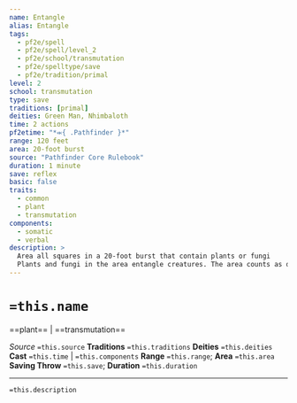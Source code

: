 ```yaml
---
name: Entangle
alias: Entangle
tags:
  - pf2e/spell
  - pf2e/spell/level_2
  - pf2e/school/transmutation
  - pf2e/spelltype/save
  - pf2e/tradition/primal
level: 2
school: transmutation
type: save
traditions: [primal]
deities: Green Man, Nhimbaloth
time: 2 actions
pf2etime: "*⬺{ .Pathfinder }*"
range: 120 feet
area: 20-foot burst
source: "Pathfinder Core Rulebook"
duration: 1 minute
save: reflex
basic: false
traits:
  - common
  - plant
  - transmutation
components:
  - somatic
  - verbal
description: >
  Area all squares in a 20-foot burst that contain plants or fungi
  Plants and fungi in the area entangle creatures. The area counts as difficult terrain. Each round that a creature starts its turn in the area, it must attempt a Reflex save. On a failure, it takes a -10-foot circumstance penalty to its Speeds until it leaves the area, and on a critical failure, it is also [[Immobilized]] for 1 round. Creatures can attempt to Escape at entangle's DC to remove these effects.
---
```

# `=this.name`
==plant== | ==transmutation==

*Source* `=this.source`
**Traditions** `=this.traditions`
**Deities** `=this.deities`
**Cast** `=this.time` | `=this.components`
**Range** `=this.range`; **Area** `=this.area`
**Saving Throw** `=this.save`; **Duration** `=this.duration`

***
`=this.description`